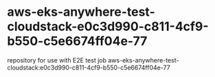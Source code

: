 # aws-eks-anywhere-test-cloudstack-e0c3d990-c811-4cf9-b550-c5e6674ff04e-77
repository for use with E2E test job aws-eks-anywhere-test-cloudstack:e0c3d990-c811-4cf9-b550-c5e6674ff04e-77

